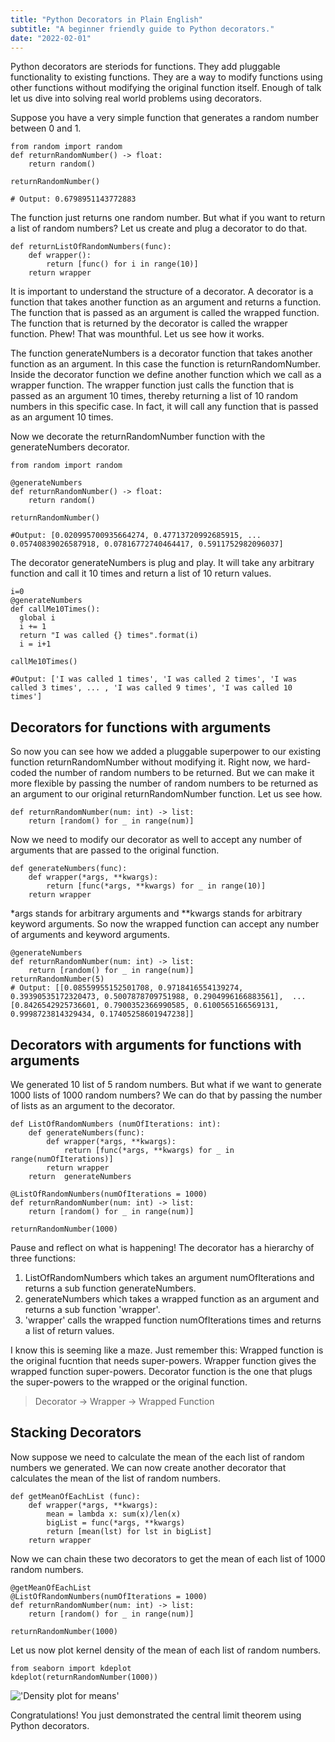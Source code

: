 ```yaml
---
title: "Python Decorators in Plain English"
subtitle: "A beginner friendly guide to Python decorators."
date: "2022-02-01"
---
```



Python decorators are steriods for functions. They add pluggable functionality to existing functions. They are a way to modify functions using other functions without modifying the original function itself. Enough of talk let us dive into solving real world problems using decorators.

Suppose you have a very simple function that generates a random number between 0 and 1.

```
from random import random
def returnRandomNumber() -> float:
    return random()
  
returnRandomNumber()

# Output: 0.6798951143772883
```

The function just returns one random number. But what if you want to return a list of random numbers? Let us create and plug a decorator to do that.

```
def returnListOfRandomNumbers(func):
    def wrapper():
        return [func() for i in range(10)]
    return wrapper
```

It is important to understand the structure of a decorator. A decorator is a function that takes another function as an argument and returns a function. The function that is passed as an argument is called the wrapped function. The function that is returned by the decorator is called the wrapper function.
Phew! That was mounthful. Let us see how it works.

The function generateNumbers is a decorator function that takes another function as an argument. In this case the function is returnRandomNumber. 
Inside the decorator function we define another function which we call as a wrapper function. The wrapper function just calls the function that is passed as an argument 10 times, thereby returning a list of 10 random numbers in this specific case. In fact, it will call any function that is passed as an argument 10 times.

Now we decorate the returnRandomNumber function with the generateNumbers decorator.

```
from random import random

@generateNumbers
def returnRandomNumber() -> float:
    return random()
  
returnRandomNumber()

#Output: [0.020995700935664274, 0.47713720992685915, ... 0.05740839026587918, 0.07816772740464417, 0.5911752982096037]
```

The decorator generateNumbers is plug and play. It will take any arbitrary function and call it 10 times and return a list of 10 return values.

```
i=0
@generateNumbers
def callMe10Times():
  global i
  i += 1
  return "I was called {} times".format(i)
  i = i+1
  
callMe10Times()

#Output: ['I was called 1 times', 'I was called 2 times', 'I was called 3 times', ... , 'I was called 9 times', 'I was called 10 times']
```
## Decorators for functions with arguments
So now you can see how we added a pluggable superpower to our existing function returnRandomNumber without modifying it. Right now, we hard-coded the number of random numbers to be returned. But we can make it more flexible by passing the number of random numbers to be returned as an argument to our original returnRandomNumber function. Let us see how.

```
def returnRandomNumber(num: int) -> list:
    return [random() for _ in range(num)]
```


Now we need to modify our decorator as well to accept any number of arguments that are passed to the original function.

```
def generateNumbers(func):
    def wrapper(*args, **kwargs):
        return [func(*args, **kwargs) for _ in range(10)]
    return wrapper
```

*args stands for arbitrary arguments and **kwargs stands for arbitrary keyword arguments. So now the wrapped function can accept any number of arguments and keyword arguments. 

```
@generateNumbers
def returnRandomNumber(num: int) -> list:
    return [random() for _ in range(num)]
returnRandomNumber(5)
# Output: [[0.08559955152501708, 0.9718416554139274, 0.39390535172320473, 0.5007878709751988, 0.2904996166883561],  ... [0.8426542925736601, 0.7900352366990585, 0.6100565166569131, 0.9998723814329434, 0.17405258601947238]]
```

## Decorators with arguments for functions with arguments

We generated 10 list of 5 random numbers. But what if we want to generate 1000 lists of 1000 random numbers? We can do that by passing the number of lists as an argument to the decorator.

```
def ListOfRandomNumbers (numOfIterations: int):
    def generateNumbers(func):
        def wrapper(*args, **kwargs):
            return [func(*args, **kwargs) for _ in range(numOfIterations)]
        return wrapper
    return  generateNumbers

@ListOfRandomNumbers(numOfIterations = 1000)
def returnRandomNumber(num: int) -> list:
    return [random() for _ in range(num)]

returnRandomNumber(1000)
```

Pause and reflect on what is happening! The decorator has a hierarchy of three functions:

1. ListOfRandomNumbers which takes an argument numOfIterations and returns a sub function generateNumbers.
2. generateNumbers which takes a wrapped function as an argument and returns a sub function 'wrapper'.
3. 'wrapper' calls the wrapped function numOfIterations times and returns a list of return values.

I know this is seeming like a maze. Just remember this: Wrapped function is the original fucntion that needs super-powers. Wrapper function gives the wrapped function super-powers. Decorator function is the one that plugs the super-powers to the wrapped or the original function.

> Decorator  → Wrapper  →  Wrapped Function

## Stacking Decorators

Now suppose we need to calculate the mean of the each list of random numbers we generated. We can now create another decorator that calculates the mean of the list of random numbers.

```
def getMeanOfEachList (func):
    def wrapper(*args, **kwargs):
        mean = lambda x: sum(x)/len(x)
        bigList = func(*args, **kwargs)
        return [mean(lst) for lst in bigList]
    return wrapper
```

Now we can chain these two decorators to get the mean of each list of 1000 random numbers.

```
@getMeanOfEachList  
@ListOfRandomNumbers(numOfIterations = 1000)
def returnRandomNumber(num: int) -> list:
    return [random() for _ in range(num)]

returnRandomNumber(1000)
```
Let us now plot kernel density of the mean of each list of random numbers.

```
from seaborn import kdeplot
kdeplot(returnRandomNumber(1000))
```
!['Density plot for means'](/images/decorators.webp)


Congratulations! You just demonstrated the central limit theorem using Python decorators. 